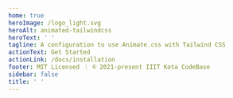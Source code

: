 ```yaml
---
home: true
heroImage: /logo_light.svg
heroAlt: animated-tailwindcss
heroText: ' '
tagline: A configuration to use Animate.css with Tailwind CSS
actionText: Get Started
actionLink: /docs/installation
footer: MIT Licensed ｜ © 2021-present IIIT Kota CodeBase
sidebar: false
title: ' '
---
```


